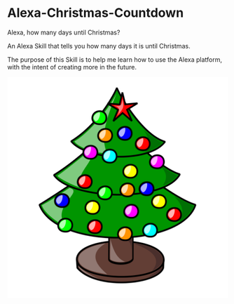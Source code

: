 # Alexa-Christmas-Countdown
Alexa, how many days until Christmas?

An Alexa Skill that tells you how many days it is until Christmas.

The purpose of this Skill is to help me learn how to use the Alexa platform, with the intent of creating more in the future.

![Christmas Countdown Logo](alexa-christmas-countdown-icon-original.png)
